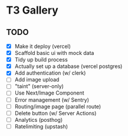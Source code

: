 # T3 Gallery

## TODO

- [x] Make it deploy (vercel)
- [x] Scaffold basic ui with mock data 
- [x] Tidy up build process
- [x] Actually  set up a database (vercel postgres)
- [x] Add authentication  (w/ clerk)
- [ ] Add image upload 
- [ ] "taint"  (server-only)
- [ ] Use Next/Image Component
- [ ] Error management (w/ Sentry)
- [ ] Routing/image page (parallel route) 
- [ ] Delete button (w/ Server Actions)
- [ ] Analytics (posthog)
- [ ] Ratelimiting (upstash)